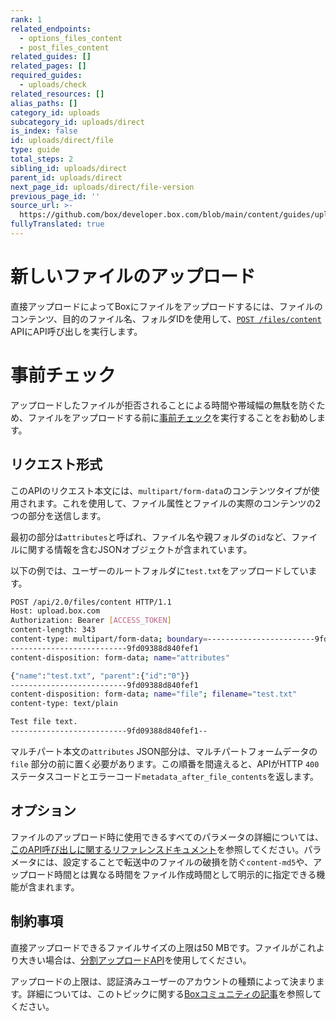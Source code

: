 ```yaml
---
rank: 1
related_endpoints:
  - options_files_content
  - post_files_content
related_guides: []
related_pages: []
required_guides:
  - uploads/check
related_resources: []
alias_paths: []
category_id: uploads
subcategory_id: uploads/direct
is_index: false
id: uploads/direct/file
type: guide
total_steps: 2
sibling_id: uploads/direct
parent_id: uploads/direct
next_page_id: uploads/direct/file-version
previous_page_id: ''
source_url: >-
  https://github.com/box/developer.box.com/blob/main/content/guides/uploads/direct/file.md
fullyTranslated: true
---
```

# 新しいファイルのアップロード

直接アップロードによってBoxにファイルをアップロードするには、ファイルのコンテンツ、目的のファイル名、フォルダIDを使用して、[`POST /files/content`][upload] APIにAPI呼び出しを実行します。

<Samples id="post_files_content">

</Samples>

<Message>

# 事前チェック

アップロードしたファイルが拒否されることによる時間や帯域幅の無駄を防ぐため、ファイルをアップロードする前に[事前チェック][preflight]を実行することをお勧めします。

</Message>

## リクエスト形式

このAPIのリクエスト本文には、`multipart/form-data`のコンテンツタイプが使用されます。これを使用して、ファイル属性とファイルの実際のコンテンツの2つの部分を送信します。

最初の部分は`attributes`と呼ばれ、ファイル名や親フォルダの`id`など、ファイルに関する情報を含むJSONオブジェクトが含まれています。

以下の例では、ユーザーのルートフォルダに`test.txt`をアップロードしています。

```sh
POST /api/2.0/files/content HTTP/1.1
Host: upload.box.com
Authorization: Bearer [ACCESS_TOKEN]
content-length: 343
content-type: multipart/form-data; boundary=------------------------9fd09388d840fef1
--------------------------9fd09388d840fef1
content-disposition: form-data; name="attributes"

{"name":"test.txt", "parent":{"id":"0"}}
--------------------------9fd09388d840fef1
content-disposition: form-data; name="file"; filename="test.txt"
content-type: text/plain

Test file text.
--------------------------9fd09388d840fef1--

```

<Message warning>

マルチパート本文の`attributes` JSON部分は、マルチパートフォームデータの`file` 部分の前に置く必要があります。この順番を間違えると、APIがHTTP `400`ステータスコードとエラーコード`metadata_after_file_contents`を返します。

</Message>

## オプション

ファイルのアップロード時に使用できるすべてのパラメータの詳細については、[このAPI呼び出しに関するリファレンスドキュメント][upload]を参照してください。パラメータには、設定することで転送中のファイルの破損を防ぐ`content-md5`や、アップロード時間とは異なる時間をファイル作成時間として明示的に指定できる機能が含まれます。

## 制約事項

直接アップロードできるファイルサイズの上限は50 MBです。ファイルがこれより大きい場合は、[分割アップロードAPI][chunked]を使用してください。

アップロードの上限は、認証済みユーザーのアカウントの種類によって決まります。詳細については、このトピックに関する[Boxコミュニティの記事][fsizes]を参照してください。

[preflight]: g://uploads/check

[chunked]: g://uploads/chunked

[upload]: e://post_files_content

<!-- i18n-enable localize-links -->

[fsizes]: https://support.box.com/hc/ja/articles/360043697314-Boxにアップロードできる最大ファイルサイズ

<!-- i18n-disable localize-links -->
